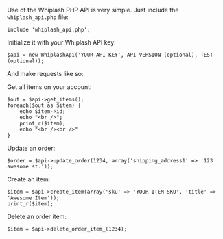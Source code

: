 Use of the Whiplash PHP API is very simple. Just include the `whiplash_api.php` file:

```
include 'whiplash_api.php';
```

Initialize it with your Whiplash API key:

```
$api = new WhiplashApi('YOUR API KEY', API VERSION (optional), TEST (optional));
````

And make requests like so:

Get all items on your account:
```
$out = $api->get_items();
foreach($out as $item) {
	echo $item->id;
	echo "<br />";
	print_r($item);
	echo "<br /><br />"
}
```

Update an order:
```
$order = $api->update_order(1234, array('shipping_address1' => '123 awesome st.'));
```

Create an item:
```
$item = $api->create_item(array('sku' => 'YOUR ITEM SKU', 'title' => 'Awesome Item'));
print_r($item);
```

Delete an order item:
```
$item = $api->delete_order_item_(1234);
```